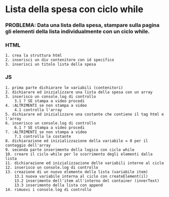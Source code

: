# Lista della spesa con ciclo while

### PROBLEMA: Data una lista della spesa, stampare sulla pagina gli elementi della lista individualmente con un ciclo while.
    
### HTML
    1. crea la struttura html
    2. inserisci un div contenitore con id specifico
    3. inserisci un titolo lista della spesa

### JS
    1. prima parte dichiarare le variabili (contenitori)
    2. dichiarare ed inizializzare una lista della spesa con un array
    3. inserisco un console.log di controllo
        3.1 ? SE stampa a video procedi
    4. :ALTRIMENTI se non stampa a video
        4.1 controlla l'array
    5. dichiarare ed inizializzare una costante che contiene il tag html e l'array 
    6. inserisco un console.log di controllo
        6.1 ? SE stampa a video procedi
    7. :ALTRIMENTI se non stampa a video
        7.1 controlla la costante
    8. dichiarazione ed inizializzazione della variabile = 0 per il conteggio dell'array
    9. seconda parte inserimento della logica con ciclo while 
    10. creare il ciclo while per lo scorrimento degli elementi dalla lista
    11. dichiarazione ed inizializzazione delle variabili interne al ciclo
    12. inserisco un console.log di controllo
    13. creazione di un nuovo elemento della lista (variabile item)
        13.1 nuova variabile interna al ciclo con createElement(il)
        13.2 inserimento dell'item all'interno del container (innerText)
        13.3 inserimento della lista con append
    14. rimuovi i console.log di controllo
